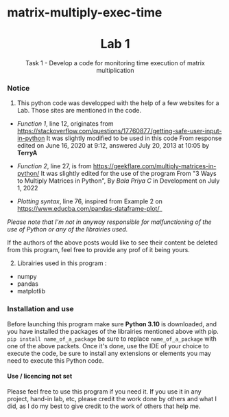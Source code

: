 # matrix-multiply-exec-time
<h1 align="center"> Lab 1 </h1>
<p align="center"> Task 1 - Develop a code for monitoring time execution of matrix multiplication </p>

### Notice
1. This python code was developped with the help of a few websites for a Lab.
Those sites are mentioned in the code.

- _Function 1_, line 12, originates from https://stackoverflow.com/questions/17760877/getting-safe-user-input-in-python
   It was slightly modified to be used in this code
   From response edited on June 16, 2020 at 9:12, answered July 20, 2013 at 10:05 by __TerryA__

- _Function 2_, line 27, is from https://geekflare.com/multiply-matrices-in-python/
   It was slightly edited for the use of the program
   From "3 Ways to Multiply Matrices in Python", By _Bala Priya C_ in Development on July 1, 2022

- _Plotting syntax_, line 76, inspired from Example 2 on https://www.educba.com/pandas-dataframe-plot/_

_Please note that I'm not in anyway responsible for malfunctioning of the use of Python or any of the librairies used._

If the authors of the above posts would like to see their content be deleted from this program, feel free to provide any prof of it being yours.

2. Librairies used in this program :
  - numpy
  - pandas
  - matplotlib

### Installation and use
Before launching this program make sure **Python 3.10** is downloaded, and you have installed the packages of the librairies mentioned above with pip.
`pip install name_of_a_package` be sure to replace `name_of_a_package` with one of the above packets.
Once it's done, use the IDE of your choice to execute the code, be sure to install any extensions or elements you may need to execute this Python code.

#### Use / licencing not set
Please feel free to use this program if you need it.
If you use it in any project, hand-in lab, etc, please credit the work done by others and what I did, as I do my best to give credit to the work of others that help me.
